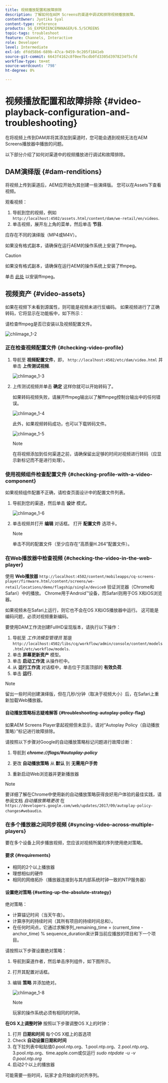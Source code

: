 ```yaml
---
title: 视频播放配置和故障排除
description: 了解如何在AEM Screens的渠道中调试和排除视频播放故障。
contentOwner: Jyotika Syal
content-type: reference
products: SG_EXPERIENCEMANAGER/6.5/SCREENS
topic-tags: troubleshoot
feature: Channels, Interactive
role: Developer
level: Intermediate
exl-id: dfdd58b6-689b-47ca-9459-9c205f1841eb
source-git-commit: 6643f4162c8f0ee7bcdb0fd3305d3978234f5cfd
workflow-type: tm+mt
source-wordcount: '798'
ht-degree: 0%

---
```


# 视频播放配置和故障排除 {#video-playback-configuration-and-troubleshooting}

在将视频上传到DAM并将其添加到渠道时，您可能会遇到视频无法在AEM Screens播放器中播放的问题。

以下部分介绍了如何对渠道中的视频播放进行调试和故障排除。

## DAM演绎版 {#dam-renditions}

将视频上传到渠道后，AEM应开始为其创建一些演绎版。 您可以在Assets下查看视频。

观看视频：

1. 导航到您的视频，例如 `http://localhost:4502/assets.html/content/dam/we-retail/en/videos`.
1. 单击视频，展开左上角的菜单，然后单击 **节目**.

应存在不同的演绎版（MP4或M4V）。

如果没有格式副本，请确保在运行AEM的操作系统上安装了ffmpeg。

>[!CAUTION]
>
>如果没有格式副本，请确保在运行AEM的操作系统上安装了ffmpeg。
>
>单击 [此处](https://www.ffmpeg.org/download.html) 以安装ffmpeg。

## 视频资产 {#video-assets}

如果在视频下未看到源属性，则可能是视频未进行反编码。 如果视频进行了正确转码，它将显示在功能板中，如下所示：

请检查ffmpeg是否已安装以及视频配置文件。

![chlimage_1-2](assets/chlimage_1-2.png)

### 正在检查视频配置文件 {#checking-video-profile}

1. 导航至 **视频配置文件**，即， `http://localhost:4502/etc/dam/video.html` 并单击 **上传测试视频**.

   ![chlimage_1-3](assets/chlimage_1-3.png)

1. 上传测试视频并单击 **确定** 这样你就可以开始转码了。

   如果转码视频失败，请展开ffmpeg输出以了解ffmpeg控制台输出中的任何错误。

   ![chlimage_1-4](assets/chlimage_1-4.png)

   此外，如果视频转码成功，也可以下载转码文件。

   ![chlimage_1-5](assets/chlimage_1-5.png)

   >[!NOTE]
   >
   >在将视频添加到任何渠道之前，请确保留出足够的时间对视频进行转码（应显示新标记而不是进行处理）。

### 使用视频组件检查配置文件 {#checking-profile-with-a-video-component}

如果视频组件配置不正确，请检查页面设计中的配置文件列表。

1. 导航到您的渠道，然后单击 **设计** 模式。

   ![chlimage_1-6](assets/chlimage_1-6.png)

1. 单击视频并打开 **编辑** 对话框。 打开 **配置文件** 选项卡。

   >[!NOTE]
   >单击不同的配置文件（至少应存在“高质量H.264”配置文件）。

### 在Web播放器中检查视频 {#checking-the-video-in-the-web-player}

使用 **Web播放器** `http://localhost:4502/content/mobileapps/cq-screens-player/firmware.html/content/screens/we-retail/locations/demo/flagship/single/device0` 验证浏览器（Chrome和Safari）中的播放。 Chrome用于Android™设备，而Safari则用于OS X和iOS浏览器。

如果视频未在Safari上运行，则它也不会在OS X和iOS播放器中运行。 这可能是编码问题，必须对视频重新编码。

要使用DAM工作流创建FullHD呈现版本，请执行以下操作：

1. 导航至 *工作流模型管理员* 那是 `http://localhost:4502/libs/cq/workflow/admin/console/content/models.html/etc/workflow/models`.
1. 单击 **屏幕更新资产** 模型。
1. 单击 **启动工作流** 从操作栏中。
1. 从 **运行工作流** 对话框中，单击位于页面顶部的 **有效负荷**.
1. 单击 **运行**.

>[!NOTE]
>
>留出一些时间创建演绎版，但在几秒/分钟（取决于视频大小）后，在Safari上重新加载Web播放器。

#### 自动播放策略标志疑难解答 {#troubleshooting-autoplay-policy-flag}

如果AEM Screens Player拿起视频但未显示，请对“Autoplay Policy（自动播放策略）”标记进行故障排除。

请按照以下步骤对Google的自动播放策略标记问题进行故障诊断：

1. 导航到 ***chrome://flags/#autoplay-policy***
1. 更改 **自动播放策略** 从 **默认** 到 **无需用户手势**

1. 重新启动Web浏览器并更新播放器

>[!NOTE]
>
>要详细了解在Chrome中使用新的自动播放策略获得良好用户体验的最佳实践，请参阅文档 *自动播放策略更改* 在 `https://developers.google.com/web/updates/2017/09/autoplay-policy-changes#webaudio`.

### 在多个播放器之间同步视频 {#syncing-video-across-multiple-players}

要在多个设备上同步播放视频，您应该对视频所属的序列使用绝对策略。

#### 要求 {#requirements}

* 相同的2个以上播放器
* 理想相似的硬件
* 相同的网络拓扑（播放器连接到与其内部系统时钟一致的NTP服务器）

#### 设置绝对策略 {#setting-up-the-absolute-strategy}

绝对策略：

* 计算锚记时间（当天午夜）。
* 计算序列的持续时间（其所有项目的持续时间总和）。
* 在任何时间点，它通过求解序列_remaining_time = (current_time - anchor_time) % sequence_duration来计算当前应播放的项目和下一个项目。

请按照以下步骤设置绝对策略：

1. 导航到渠道作者，然后单击序列组件，如下图所示。
1. 打开其配置对话框。
1. 编辑 **策略** 并添加绝对。

   ![chlimage_1-8](assets/chlimage_1-8.png)

   >[!NOTE]
   >玩家的操作系统必须有相同的时钟。

**在OS X上调整时钟** 按照以下步骤调整OS X上的时钟：

1. 打开 **日期和时间** 每个OS X框上的首选项
1. Check **自动设置日期和时间**
1. 在下拉列表中粘贴值0.pool.ntp.org、1.pool.ntp.org、2.pool.ntp.org、3.pool.ntp.org、time.apple.com或仅运行 *sudo ntpdate -u -v 0.pool.ntp.org*
1. 启动2个以上的播放器

可能需要一些时间，玩家才会开始新的对齐序列。
